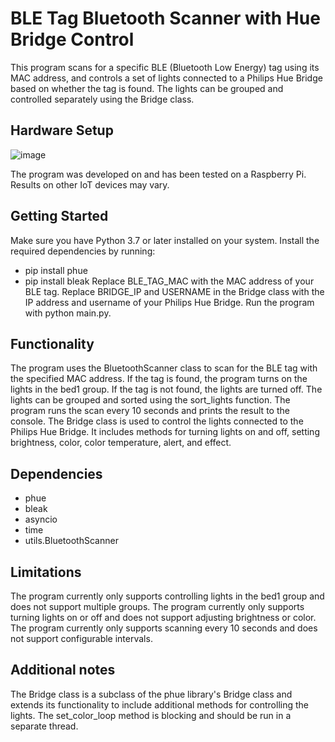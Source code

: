 # BLE Tag Bluetooth Scanner with Hue Bridge Control
This program scans for a specific BLE (Bluetooth Low Energy) tag using its MAC address, and controls a set of lights connected to a Philips Hue Bridge based on whether the tag is found. The lights can be grouped and controlled separately using the Bridge class.

## Hardware Setup
![image](https://user-images.githubusercontent.com/88910492/207051605-f3dbafa1-f166-432c-afb0-702207988a7b.png)

The program was developed on and has been tested on a Raspberry Pi. Results on other IoT devices may vary.

## Getting Started
Make sure you have Python 3.7 or later installed on your system.
Install the required dependencies by running:
- pip install phue
- pip install bleak
Replace BLE_TAG_MAC with the MAC address of your BLE tag.
Replace BRIDGE_IP and USERNAME in the Bridge class with the IP address and username of your Philips Hue Bridge.
Run the program with python main.py.

## Functionality
The program uses the BluetoothScanner class to scan for the BLE tag with the specified MAC address.
If the tag is found, the program turns on the lights in the bed1 group. If the tag is not found, the lights are turned off.
The lights can be grouped and sorted using the sort_lights function.
The program runs the scan every 10 seconds and prints the result to the console.
The Bridge class is used to control the lights connected to the Philips Hue Bridge. It includes methods for turning lights on and off, setting brightness, color, color temperature, alert, and effect.

## Dependencies
- phue
- bleak
- asyncio
- time
- utils.BluetoothScanner

## Limitations
The program currently only supports controlling lights in the bed1 group and does not support multiple groups.
The program currently only supports turning lights on or off and does not support adjusting brightness or color.
The program currently only supports scanning every 10 seconds and does not support configurable intervals.

## Additional notes
The Bridge class is a subclass of the phue library's Bridge class and extends its functionality to include additional methods for controlling the lights.
The set_color_loop method is blocking and should be run in a separate thread.
